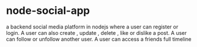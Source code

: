 # node-social-app

a backend social media platform in nodejs where a user can register or login.
A user can also create , update , delete , like or dislike a post.
A user can follow or unfollow another user.
A user can access a friends full timeline 
